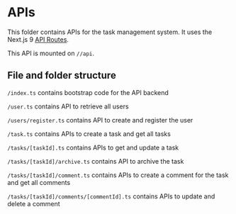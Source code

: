 # APIs

This folder contains APIs for the task management system. It uses the Next.js 9 [API Routes](https://github.com/zeit/next.js#api-routes).

This API is mounted on `//api`.

## File and folder structure

`/index.ts` contains bootstrap code for the API backend

`/user.ts` contains API to retrieve all users

`/users/register.ts` contains API to create and register the user

`/task.ts` contains APIs to create a task and get all tasks

`/tasks/[taskId].ts` contains APIs to get and update a task

`/tasks/[taskId]/archive.ts` contains API to archive the task

`/tasks/[taskId]/comment.ts` contains APIs to create a comment for the task and get all comments

`/tasks/[taskId]/comments/[commentId].ts` contains APIs to update and delete a comment




